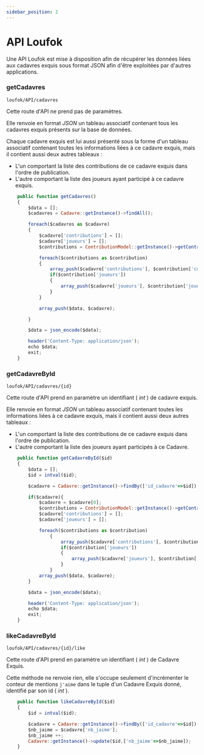 ```yaml
---
sidebar_position: 2
---
```


# API Loufok

Une API Loufok est mise à disposition afin de récupérer les données liées aux cadavres exquis sous format JSON afin d'être exploitées par d'autres applications.


### getCadavres

`loufok/API/cadavres`

Cette route d'API ne prend pas de paramètres.

Elle renvoie en format _JSON_ un tableau associatif contenant tous les cadavres exquis présents sur la base de données.

Chaque cadavre exquis est lui aussi présenté sous la forme d'un tableau associatif contenant toutes les informations liées à ce cadavre exquis, mais il contient aussi deux autres tableaux :
 - L'un comportant la liste des contributions de ce cadavre exquis dans l'ordre de publication.
 - L'autre comportant la liste des joueurs ayant participé à ce cadavre exquis.

```js title="APIController.php"
    public function getCadavres()
    {
        $data = [];    
        $cadavres = Cadavre::getInstance()->findAll();

        foreach($cadavres as $cadavre)
        {
            $cadavre['contributions'] = [];
            $cadavre['joueurs'] = [];
            $contributions = ContributionModel::getInstance()->getContribs($cadavre['id_cadavre']);

            foreach($contributions as $contribution)
            {
                array_push($cadavre['contributions'], $contribution['contributions']);
                if($contribution['joueurs'])
                {
                    array_push($cadavre['joueurs'], $contribution['joueurs']);
                }
            }

            array_push($data, $cadavre);

        }

        $data = json_encode($data);

        header('Content-Type: application/json');
        echo $data;
        exit;
    }
```

### getCadavreById

`loufok/API/cadavres/{id}`

Cette route d'API prend en paramètre un identifiant ( _int_ ) de cadavre exquis.

Elle renvoie en format _JSON_ un tableau associatif contenant toutes les informations liées à ce cadavre exquis, mais il contient aussi deux autres tableaux :
 - L'un comportant la liste des contributions de ce cadavre exquis dans l'ordre de publication.
 - L'autre comportant la liste des joueurs ayant participés à ce Cadavre.

```js title="APIController.php"
    public function getCadavreById($id)
    {   
        $data = [];
        $id = intval($id);

        $cadavre = Cadavre::getInstance()->findBy(['id_cadavre'=>$id]);

        if($cadavre){
            $cadavre = $cadavre[0];
            $contributions = ContributionModel::getInstance()->getContribs($cadavre['id_cadavre']);
            $cadavre['contributions'] = [];
            $cadavre['joueurs'] = [];

            foreach($contributions as $contribution)
                {
                    array_push($cadavre['contributions'], $contribution['contributions']);
                    if($contribution['joueurs'])
                    {
                        array_push($cadavre['joueurs'], $contribution['joueurs']);
                    }
                }
            array_push($data, $cadavre);
        }

        $data = json_encode($data);

        header('Content-Type: application/json');
        echo $data;
        exit;
    }
```

### likeCadavreById

`loufok/API/cadavres/{id}/like`

Cette route d'API prend en paramètre un identifiant ( _int_ ) de Cadavre Exquis.

Cette méthode ne renvoie rien, elle s'occupe seulement d'incrémenter le conteur de mentions `j'aime` dans le tuple d'un Cadavre Exquis donné, identifié par son id ( _int_ ).

```js title="APIController.php"
    public function likeCadavreById($id)
    {
        $id = intval($id);

        $cadavre = Cadavre::getInstance()->findBy(['id_cadavre'=>$id])[0];
        $nb_jaime = $cadavre['nb_jaime'];
        $nb_jaime ++;
        Cadavre::getInstance()->update($id,['nb_jaime'=>$nb_jaime]);
    }
```